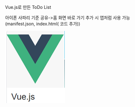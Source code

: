Vue.js로 만든 ToDo List

아이폰 사파리 기준 공유->홈 화면 바로 가기 추가 시 앱처럼 사용 가능
(manifest.json, index.html(<link rel="manifest" href="/manifest.json"> 코드 추가))

![GitHub Logo](./assets/vue.png)